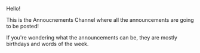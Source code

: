 Hello!

This is the Annoucnements Channel where all the announcements are going to be posted!

If you're wondering what the announcements can be, they are mostly birthdays and words of the week.


